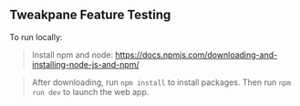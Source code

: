 ## Tweakpane Feature Testing

To run locally:
> Install npm and node: https://docs.npmjs.com/downloading-and-installing-node-js-and-npm/

> After downloading, run ```npm install``` to install packages.
> Then run ```npm run dev``` to launch the web app.
